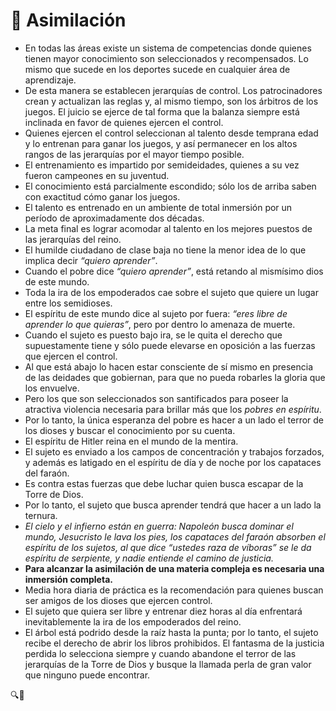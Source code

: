 # 📌 Asimilación

- En todas las áreas existe un sistema de competencias donde quienes tienen mayor conocimiento son seleccionados y recompensados. Lo mismo que sucede en los deportes sucede en cualquier área de aprendizaje.
- De esta manera se establecen jerarquías de control. Los patrocinadores crean y actualizan las reglas y, al mismo tiempo, son los árbitros de los juegos. El juicio se ejerce de tal forma que la balanza siempre está inclinada en favor de quienes ejercen el control.
- Quienes ejercen el control seleccionan al talento desde temprana edad y lo entrenan para ganar los juegos, y así permanecer en los altos rangos de las jerarquías por el mayor tiempo posible.
- El entrenamiento es impartido por semideidades, quienes a su vez fueron campeones en su juventud.
- El conocimiento está parcialmente escondido; sólo los de arriba saben con exactitud cómo ganar los juegos.
- El talento es entrenado en un ambiente de total inmersión por un período de aproximadamente dos décadas.
- La meta final es lograr acomodar al talento en los mejores puestos de las jerarquías del reino.
- El humilde ciudadano de clase baja no tiene la menor idea de lo que implica decir *“quiero aprender”*.
- Cuando el pobre dice *“quiero aprender”*, está retando al mismísimo dios de este mundo.
- Toda la ira de los empoderados cae sobre el sujeto que quiere un lugar entre los semidioses.
- El espíritu de este mundo dice al sujeto por fuera: *“eres libre de aprender lo que quieras”*, pero por dentro lo amenaza de muerte.
- Cuando el sujeto es puesto bajo ira, se le quita el derecho que supuestamente tiene y sólo puede elevarse en oposición a las fuerzas que ejercen el control.
- Al que está abajo lo hacen estar consciente de sí mismo en presencia de las deidades que gobiernan, para que no pueda robarles la gloria que los envuelve.
- Pero los que son seleccionados son santificados para poseer la atractiva violencia necesaria para brillar más que los *pobres en espíritu*.
- Por lo tanto, la única esperanza del pobre es hacer a un lado el terror de los dioses y buscar el conocimiento por su cuenta.
- El espíritu de Hitler reina en el mundo de la mentira.
- El sujeto es enviado a los campos de concentración y trabajos forzados, y además es latigado en el espíritu de día y de noche por los capataces del faraón.
- Es contra estas fuerzas que debe luchar quien busca escapar de la Torre de Dios.
- Por lo tanto, el sujeto que busca aprender tendrá que hacer a un lado la ternura.
- *El cielo y el infierno están en guerra: Napoleón busca dominar el mundo, Jesucristo le lava los pies, los capataces del faraón absorben el espíritu de los sujetos, al que dice “ustedes raza de víboras” se le da espíritu de serpiente, y nadie entiende el camino de justicia.*
- **Para alcanzar la asimilación de una materia compleja es necesaria una inmersión completa.**
- Media hora diaria de práctica es la recomendación para quienes buscan ser amigos de los dioses que ejercen control.
- El sujeto que quiera ser libre y entrenar diez horas al día enfrentará inevitablemente la ira de los empoderados del reino.
- El árbol está podrido desde la raíz hasta la punta; por lo tanto, el sujeto recibe el derecho de abrir los libros prohibidos. El fantasma de la justicia perdida lo selecciona siempre y cuando abandone el terror de las jerarquías de la Torre de Dios y busque la llamada perla de gran valor que ninguno puede encontrar.

🔍🐢
